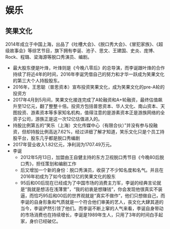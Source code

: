 # 娱乐

## 笑果文化

2014年成立于中国上海，出品了《吐槽大会》、《脱口秀大会》、《冒犯家族》、《超级故事会》等综艺节目，旗下拥有李诞、池子、思文、王建国、史炎、庞博、Rock、程璐、梁海源等脱口秀演员、编剧。

* 最大股东便是叶烽，叶烽则是《今晚八零后》的总导演，而李诞跟叶烽的合作持续了将近4年的时间，2016年李诞凭借自己的努力和才华一跃成为笑果文化的第三大个人持股股东。
* 2016年，王思聪（普思资本）宣布投资笑果文化，成为笑果文化的pre-A轮的投资方
* 2017年4月到5月间，笑果文化接连完成了A轮融资和A+轮融资，最终估值飙升至12亿元，翻了整整十倍。投资方包括普思资本、华人文化、南山资本、天图投资、游素资本等多家知名机构，值得注意的是游素资本正是游族网络的全资子公司，游族正是这一次12亿估值进入的。
* 持股比例第五的“笑乐（上海）文化传媒中心（有限合伙）”并没有参与投融资，但却持股比例高达7.62%，经过详细了解才知道，笑乐文化只是个员工持股平台，股东几乎都是脱口秀编剧
* 2017年营业收入1.82亿元，净利润为1707.49万元。
* 李诞
    - 2012年5月13日，加盟由王自健主持的东方卫视脱口秀节目《今晚80后脱口秀》，担任策划和编剧工作
    - 后又增加一个新的身份：脱口秀演员，收获了不少知名度和名气。并且在2016年初成为了如今估值12亿的笑果文化的股东
    - 95后和00后现在已经成为了中国市场的消费主力军，李诞的经典言论就是“我就是想活在浅薄里”，“我的初衷是想赚钱”，你会发现他很真实不装逼，而恰巧95后和00后的世界观就是“真实不做作”，他们只想做自己，而李诞的自身形象和气质就是一个符合他们审美的艺人，丧文化大肆其道的当今，李诞俨然引领了他们。而李诞不断上窜的人气来看，李诞自身带动的市场消费也在持续增长，李诞是1989年生人，只用了3年的时间白手起家，身价已经破亿。
